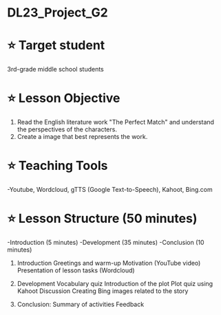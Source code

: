 # DL23_Project_G2

# ⭐ Target student
3rd-grade middle school students

# ⭐ Lesson Objective
1. Read the English literature work "The Perfect Match" and understand the perspectives of the characters.
2. Create a image that best represents the work.

# ⭐ Teaching Tools
-Youtube, Wordcloud, gTTS (Google Text-to-Speech), Kahoot, Bing.com

# ⭐ Lesson Structure (50 minutes)
-Introduction (5 minutes)
-Development (35 minutes)
-Conclusion (10 minutes)

1. Introduction
Greetings and warm-up
Motivation (YouTube video)
Presentation of lesson tasks (Wordcloud)

2. Development
Vocabulary quiz
Introduction of the plot
Plot quiz using Kahoot
Discussion
Creating Bing images related to the story

3. Conclusion:
Summary of activities
Feedback
